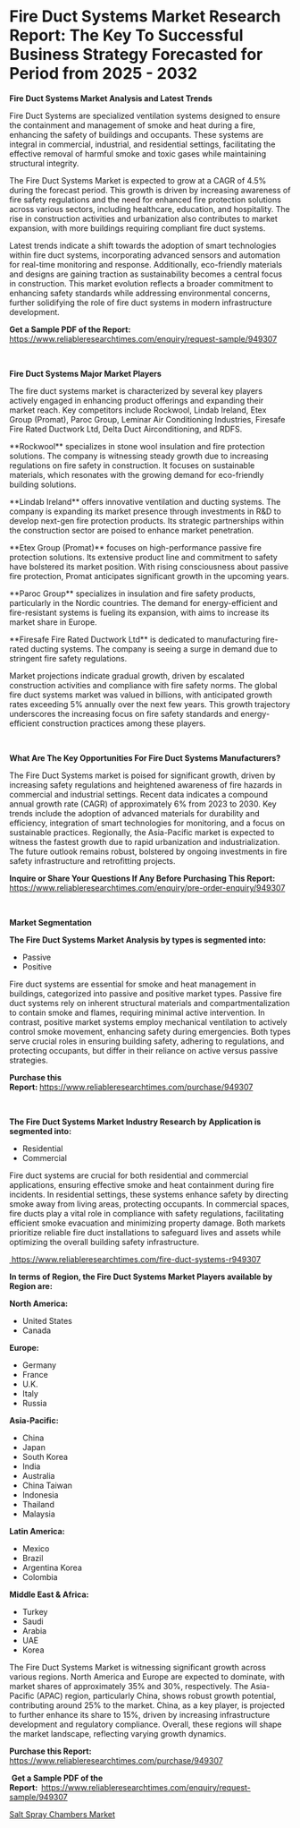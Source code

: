 <p><h1>Fire Duct Systems Market Research Report: The Key To Successful Business Strategy Forecasted for Period from 2025 - 2032</h1></p><p><strong>Fire Duct Systems Market Analysis and Latest Trends</strong></p>
<p><p>Fire Duct Systems are specialized ventilation systems designed to ensure the containment and management of smoke and heat during a fire, enhancing the safety of buildings and occupants. These systems are integral in commercial, industrial, and residential settings, facilitating the effective removal of harmful smoke and toxic gases while maintaining structural integrity.</p><p>The Fire Duct Systems Market is expected to grow at a CAGR of 4.5% during the forecast period. This growth is driven by increasing awareness of fire safety regulations and the need for enhanced fire protection solutions across various sectors, including healthcare, education, and hospitality. The rise in construction activities and urbanization also contributes to market expansion, with more buildings requiring compliant fire duct systems.</p><p>Latest trends indicate a shift towards the adoption of smart technologies within fire duct systems, incorporating advanced sensors and automation for real-time monitoring and response. Additionally, eco-friendly materials and designs are gaining traction as sustainability becomes a central focus in construction. This market evolution reflects a broader commitment to enhancing safety standards while addressing environmental concerns, further solidifying the role of fire duct systems in modern infrastructure development.</p></p>
<p><strong>Get a Sample PDF of the Report:&nbsp;</strong> <a href="https://www.reliableresearchtimes.com/enquiry/request-sample/949307?utm_campaign=2139&utm_medium=2&utm_source=Github&utm_content=ia&utm_term=20022025&utm_id=fire-duct-systems">https://www.reliableresearchtimes.com/enquiry/request-sample/949307</a></p>
<p>&nbsp;</p>
<p><strong>Fire Duct Systems Major Market Players</strong></p>
<p><p>The fire duct systems market is characterized by several key players actively engaged in enhancing product offerings and expanding their market reach. Key competitors include Rockwool, Lindab Ireland, Etex Group (Promat), Paroc Group, Leminar Air Conditioning Industries, Firesafe Fire Rated Ductwork Ltd, Delta Duct Airconditioning, and RDFS.</p><p>**Rockwool** specializes in stone wool insulation and fire protection solutions. The company is witnessing steady growth due to increasing regulations on fire safety in construction. It focuses on sustainable materials, which resonates with the growing demand for eco-friendly building solutions.</p><p>**Lindab Ireland** offers innovative ventilation and ducting systems. The company is expanding its market presence through investments in R&D to develop next-gen fire protection products. Its strategic partnerships within the construction sector are poised to enhance market penetration.</p><p>**Etex Group (Promat)** focuses on high-performance passive fire protection solutions. Its extensive product line and commitment to safety have bolstered its market position. With rising consciousness about passive fire protection, Promat anticipates significant growth in the upcoming years.</p><p>**Paroc Group** specializes in insulation and fire safety products, particularly in the Nordic countries. The demand for energy-efficient and fire-resistant systems is fueling its expansion, with aims to increase its market share in Europe.</p><p>**Firesafe Fire Rated Ductwork Ltd** is dedicated to manufacturing fire-rated ducting systems. The company is seeing a surge in demand due to stringent fire safety regulations. </p><p>Market projections indicate gradual growth, driven by escalated construction activities and compliance with fire safety norms. The global fire duct systems market was valued in billions, with anticipated growth rates exceeding 5% annually over the next few years. This growth trajectory underscores the increasing focus on fire safety standards and energy-efficient construction practices among these players.</p></p>
<p>&nbsp;</p>
<p><strong>What Are The Key Opportunities For Fire Duct Systems Manufacturers?</strong></p>
<p><p>The Fire Duct Systems market is poised for significant growth, driven by increasing safety regulations and heightened awareness of fire hazards in commercial and industrial settings. Recent data indicates a compound annual growth rate (CAGR) of approximately 6% from 2023 to 2030. Key trends include the adoption of advanced materials for durability and efficiency, integration of smart technologies for monitoring, and a focus on sustainable practices. Regionally, the Asia-Pacific market is expected to witness the fastest growth due to rapid urbanization and industrialization. The future outlook remains robust, bolstered by ongoing investments in fire safety infrastructure and retrofitting projects.</p></p>
<p><strong>Inquire or Share Your Questions If Any Before Purchasing This Report:</strong> <a href="https://www.reliableresearchtimes.com/enquiry/pre-order-enquiry/949307?utm_campaign=2139&utm_medium=2&utm_source=Github&utm_content=ia&utm_term=20022025&utm_id=fire-duct-systems">https://www.reliableresearchtimes.com/enquiry/pre-order-enquiry/949307</a></p>
<p>&nbsp;</p>
<p><strong>Market Segmentation</strong></p>
<p><strong>The Fire Duct Systems Market Analysis by types is segmented into:</strong></p>
<p><ul><li>Passive</li><li>Positive</li></ul></p>
<p><p>Fire duct systems are essential for smoke and heat management in buildings, categorized into passive and positive market types. Passive fire duct systems rely on inherent structural materials and compartmentalization to contain smoke and flames, requiring minimal active intervention. In contrast, positive market systems employ mechanical ventilation to actively control smoke movement, enhancing safety during emergencies. Both types serve crucial roles in ensuring building safety, adhering to regulations, and protecting occupants, but differ in their reliance on active versus passive strategies.</p></p>
<p><strong>Purchase this Report:&nbsp;</strong><a href="https://www.reliableresearchtimes.com/purchase/949307?utm_campaign=2139&utm_medium=2&utm_source=Github&utm_content=ia&utm_term=20022025&utm_id=fire-duct-systems">https://www.reliableresearchtimes.com/purchase/949307</a></p>
<p>&nbsp;</p>
<p><strong>The Fire Duct Systems Market Industry Research by Application is segmented into:</strong></p>
<p><ul><li>Residential</li><li>Commercial</li></ul></p>
<p><p>Fire duct systems are crucial for both residential and commercial applications, ensuring effective smoke and heat containment during fire incidents. In residential settings, these systems enhance safety by directing smoke away from living areas, protecting occupants. In commercial spaces, fire ducts play a vital role in compliance with safety regulations, facilitating efficient smoke evacuation and minimizing property damage. Both markets prioritize reliable fire duct installations to safeguard lives and assets while optimizing the overall building safety infrastructure.</p></p>
<p><a href="https://www.reliableresearchtimes.com/fire-duct-systems-r949307?utm_campaign=2139&utm_medium=2&utm_source=Github&utm_content=ia&utm_term=20022025&utm_id=fire-duct-systems">&nbsp;https://www.reliableresearchtimes.com/fire-duct-systems-r949307</a></p>
<p><strong>In terms of Region, the Fire Duct Systems Market Players available by Region are:</strong></p>
<p>
    <p> <strong> North America: </strong>
        <ul>
            <li>United States</li>
            <li>Canada</li>
        </ul>
        </p> 
    <p> <strong> Europe: </strong>
        <ul>
            <li>Germany</li>
            <li>France</li>
            <li>U.K.</li>
            <li>Italy</li>
            <li>Russia</li>
        </ul>
        </p> 
    <p> <strong> Asia-Pacific: </strong>
        <ul>
            <li>China</li>
            <li>Japan</li>
            <li>South Korea</li>
            <li>India</li>
            <li>Australia</li>
            <li>China Taiwan</li>
            <li>Indonesia</li>
            <li>Thailand</li>
            <li>Malaysia</li>
        </ul>
        </p> 
    <p> <strong> Latin America: </strong>
        <ul>
            <li>Mexico</li>
            <li>Brazil</li>
            <li>Argentina Korea</li>
            <li>Colombia</li>
        </ul>
        </p> 
    <p> <strong> Middle East & Africa: </strong>
        <ul>
            <li>Turkey</li>
            <li>Saudi</li>
            <li>Arabia</li>
            <li>UAE</li>
            <li>Korea</li>
        </ul>
    </p>
    </p>
<p><p>The Fire Duct Systems Market is witnessing significant growth across various regions. North America and Europe are expected to dominate, with market shares of approximately 35% and 30%, respectively. The Asia-Pacific (APAC) region, particularly China, shows robust growth potential, contributing around 25% to the market. China, as a key player, is projected to further enhance its share to 15%, driven by increasing infrastructure development and regulatory compliance. Overall, these regions will shape the market landscape, reflecting varying growth dynamics.</p></p>
<p><strong>Purchase this Report: </strong><a href="https://www.reliableresearchtimes.com/purchase/949307?utm_campaign=2139&utm_medium=2&utm_source=Github&utm_content=ia&utm_term=20022025&utm_id=fire-duct-systems">https://www.reliableresearchtimes.com/purchase/949307</a></p>
<p>&nbsp;<strong>Get a Sample PDF of the Report:&nbsp;&nbsp;</strong><a href="https://www.reliableresearchtimes.com/enquiry/request-sample/949307?utm_campaign=2139&utm_medium=2&utm_source=Github&utm_content=ia&utm_term=20022025&utm_id=fire-duct-systems">https://www.reliableresearchtimes.com/enquiry/request-sample/949307</a></p>
<p><strong></strong></p>
<p><p><a href="https://github.com/petbigbeepjn/Market-Research-Report-List-1/blob/main/salt-spray-chambers-market.md?utm_campaign=2139&utm_medium=2&utm_source=Github&utm_content=ia&utm_term=20022025&utm_id=fire-duct-systems">Salt Spray Chambers Market</a></p></p>